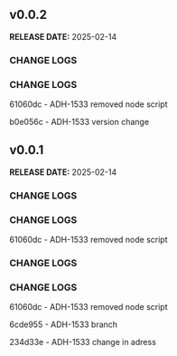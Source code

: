 ## v0.0.2

**RELEASE DATE:** 2025-02-14

### CHANGE LOGS
### CHANGE LOGS
61060dc - ADH-1533 removed node script

b0e056c - ADH-1533 version change

## v0.0.1

**RELEASE DATE:** 2025-02-14

### CHANGE LOGS
### CHANGE LOGS
61060dc - ADH-1533 removed node script

### CHANGE LOGS
### CHANGE LOGS
61060dc - ADH-1533 removed node script

6cde955 - ADH-1533 branch

234d33e - ADH-1533 change in adress
